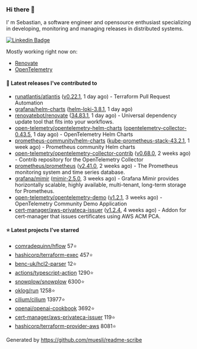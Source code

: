 ### Hi there 👋

I’ m Sebastian, a software engineer and opensource enthusiast specializing in developing, monitoring and managing releases in distributed systems.

[![Linkedin Badge](https://img.shields.io/badge/-LinkedIn-blue?style=flat&logo=Linkedin&logoColor=white&link=https://www.linkedin.com/in/sebastian-poxhofer/)](https://www.linkedin.com/in/sebastian-poxhofer/)

Mostly working right now on:
- [Renovate](https://github.com/renovatebot/renovate)
- [OpenTelemetry](https://github.com/open-telemetry)



#### 🚀 Latest releases I've contributed to

- [runatlantis/atlantis](https://github.com/runatlantis/atlantis) ([v0.22.1](https://github.com/runatlantis/atlantis/releases/tag/v0.22.1), 1 day ago) - Terraform Pull Request Automation
- [grafana/helm-charts](https://github.com/grafana/helm-charts) ([helm-loki-3.8.1](https://github.com/grafana/helm-charts/releases/tag/helm-loki-3.8.1), 1 day ago)
- [renovatebot/renovate](https://github.com/renovatebot/renovate) ([34.83.1](https://github.com/renovatebot/renovate/releases/tag/34.83.1), 1 day ago) - Universal dependency update tool that fits into your workflows.
- [open-telemetry/opentelemetry-helm-charts](https://github.com/open-telemetry/opentelemetry-helm-charts) ([opentelemetry-collector-0.43.5](https://github.com/open-telemetry/opentelemetry-helm-charts/releases/tag/opentelemetry-collector-0.43.5), 1 day ago) - OpenTelemetry Helm Charts
- [prometheus-community/helm-charts](https://github.com/prometheus-community/helm-charts) ([kube-prometheus-stack-43.2.1](https://github.com/prometheus-community/helm-charts/releases/tag/kube-prometheus-stack-43.2.1), 1 week ago) - Prometheus community Helm charts
- [open-telemetry/opentelemetry-collector-contrib](https://github.com/open-telemetry/opentelemetry-collector-contrib) ([v0.68.0](https://github.com/open-telemetry/opentelemetry-collector-contrib/releases/tag/v0.68.0), 2 weeks ago) - Contrib repository for the OpenTelemetry Collector
- [prometheus/prometheus](https://github.com/prometheus/prometheus) ([v2.41.0](https://github.com/prometheus/prometheus/releases/tag/v2.41.0), 2 weeks ago) - The Prometheus monitoring system and time series database.
- [grafana/mimir](https://github.com/grafana/mimir) ([mimir-2.5.0](https://github.com/grafana/mimir/releases/tag/mimir-2.5.0), 3 weeks ago) - Grafana Mimir provides horizontally scalable, highly available, multi-tenant, long-term storage for Prometheus.
- [open-telemetry/opentelemetry-demo](https://github.com/open-telemetry/opentelemetry-demo) ([v1.2.1](https://github.com/open-telemetry/opentelemetry-demo/releases/tag/v1.2.1), 3 weeks ago) - OpenTelemetry Community Demo Application
- [cert-manager/aws-privateca-issuer](https://github.com/cert-manager/aws-privateca-issuer) ([v1.2.4](https://github.com/cert-manager/aws-privateca-issuer/releases/tag/v1.2.4), 4 weeks ago) - Addon for cert-manager that issues certificates using AWS ACM PCA.

#### ⭐ Latest projects I've starred

- [comradequinn/hflow](https://github.com/comradequinn/hflow) 57⭐
- [hashicorp/terraform-exec](https://github.com/hashicorp/terraform-exec) 457⭐
- [benc-uk/hcl2-parser](https://github.com/benc-uk/hcl2-parser) 12⭐
- [actions/typescript-action](https://github.com/actions/typescript-action) 1290⭐
- [snowplow/snowplow](https://github.com/snowplow/snowplow) 6300⭐
- [oklog/run](https://github.com/oklog/run) 1258⭐
- [cilium/cilium](https://github.com/cilium/cilium) 13977⭐
- [openai/openai-cookbook](https://github.com/openai/openai-cookbook) 3692⭐
- [cert-manager/aws-privateca-issuer](https://github.com/cert-manager/aws-privateca-issuer) 119⭐
- [hashicorp/terraform-provider-aws](https://github.com/hashicorp/terraform-provider-aws) 8081⭐



Generated by https://github.com/muesli/readme-scribe
